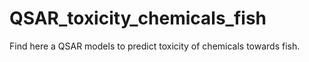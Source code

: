 # QSAR_toxicity_chemicals_fish
Find here a QSAR models to predict toxicity of chemicals towards fish.

